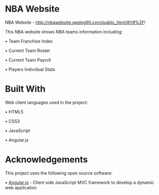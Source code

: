 # NBA Website
NBA Website - http://nbawebsite.opeleg90.com/public_html/#!/#%2F!


This NBA website shows NBA teams information including:

•	Team Franchise Index

•	Current Team Roster

•	Current Team Payroll

•	Players Individual Stats  

# Built With
Web client languages used in the project: 

• HTML5

• CSS3

• JavaScript

• Angular.js


# Acknowledgements

This project uses the following open source software:


• [Angular.js](https://angularjs.org/) - Client side JavaScript MVC framework to develop a dynamic web application



